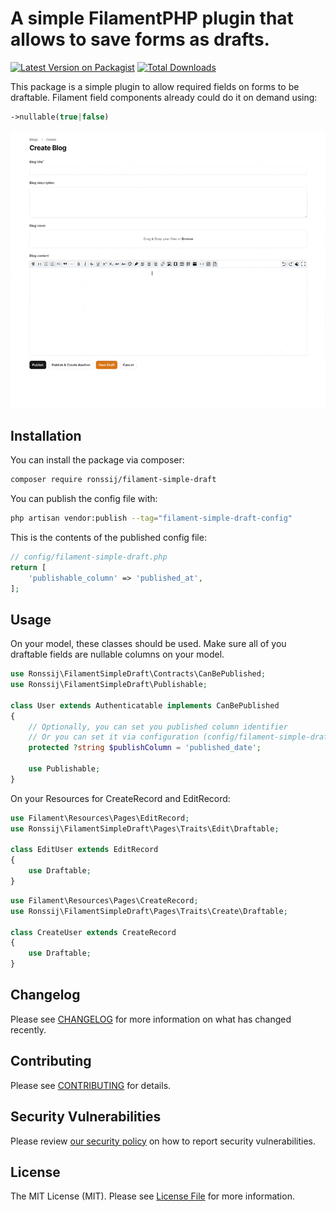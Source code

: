 # A simple FilamentPHP plugin that allows to save forms as drafts.

[![Latest Version on Packagist](https://img.shields.io/packagist/v/awcodes/headings.svg?style=flat-square)](https://packagist.org/packages/ronssij/filament-simple-draft)
[![Total Downloads](https://img.shields.io/packagist/dt/awcodes/headings.svg?style=flat-square)](https://packagist.org/packages/ronssij/filament-simple-draft)

This package is a simple plugin to allow required fields on forms to be draftable. Filament field components already could do it on demand using:
```php
->nullable(true|false)
```

<img src="https://raw.githubusercontent.com/ronssij/filament-simple-draft/1.x/screens/sample-draft.gif">

## Installation

You can install the package via composer:

```bash
composer require ronssij/filament-simple-draft
```

You can publish the config file with:

```bash
php artisan vendor:publish --tag="filament-simple-draft-config"
```

This is the contents of the published config file:

```php
// config/filament-simple-draft.php
return [
    'publishable_column' => 'published_at',
];
```

## Usage

On your model, these classes should be used. Make sure all of you draftable fields are nullable columns on your model.
```php
use Ronssij\FilamentSimpleDraft\Contracts\CanBePublished;
use Ronssij\FilamentSimpleDraft\Publishable;

class User extends Authenticatable implements CanBePublished
{
    // Optionally, you can set you published column identifier
    // Or you can set it via configuration (config/filament-simple-draft.php).
    protected ?string $publishColumn = 'published_date';

    use Publishable;
}
```

On your Resources for CreateRecord and EditRecord:
```php
use Filament\Resources\Pages\EditRecord;
use Ronssij\FilamentSimpleDraft\Pages\Traits\Edit\Draftable;

class EditUser extends EditRecord
{
    use Draftable;
}
```

```php
use Filament\Resources\Pages\CreateRecord;
use Ronssij\FilamentSimpleDraft\Pages\Traits\Create\Draftable;

class CreateUser extends CreateRecord
{
    use Draftable;
}
```

<!-- ## Testing
```bash
composer test
``` -->

## Changelog

Please see [CHANGELOG](CHANGELOG.md) for more information on what has changed recently.

## Contributing

Please see [CONTRIBUTING](.github/CONTRIBUTING.md) for details.

## Security Vulnerabilities

Please review [our security policy](../../security/policy) on how to report security vulnerabilities.

## License
The MIT License (MIT). Please see [License File](LICENSE.md) for more information.